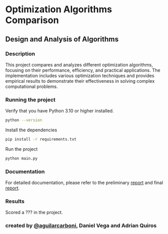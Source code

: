 # Optimization Algorithms Comparison

## Design and Analysis of Algorithms

### Description 

This project compares and analyzes different optimization algorithms, focusing on their performance, efficiency, and practical applications. The implementation includes various optimization techniques and provides empirical results to demonstrate their effectiveness in solving complex computational problems.

### Running the project
Verify that you have Python 3.10 or higher installed.
```bash
python --version
```

Install the dependencies
```bash
pip install -r requirements.txt
```

Run the project
```bash
python main.py
```

### Documentation
For detailed documentation, please refer to the preliminary [report](./docs/preliminary_report.pdf) and final [report](./docs/final_report.pdf).

### Results 
Scored a ??? in the project.

### created by [@aguilarcarboni](https://github.com/aguilarcarboni/), Daniel Vega and Adrian Quiros
